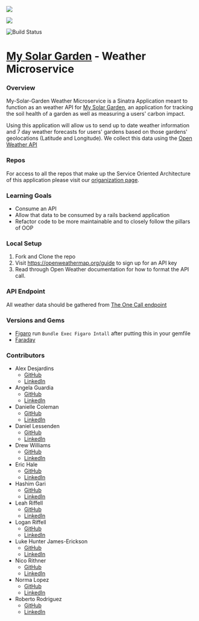 ![](https://img.shields.io/badge/Rails-5.2.4.3-informational?style=flat&logo=<LOGO_NAME>&logoColor=white&color=2bbc8a)    

![](https://img.shields.io/badge/Ruby-2.5.3-informational?style=flat&logo=<LOGO_NAME>&logoColor=white&color=2bbc8a)

![Build Status](https://travis-ci.com/My-Solar-Garden/weather_microservice.svg?branch=main)

# [My Solar Garden](https://solar-garden-fe.herokuapp.com/) - Weather Microservice

### Overview

My-Solar-Garden Weather Microservice is a Sinatra Application meant to function as an weather API for [My Solar Garden](https://solar-garden-fe.herokuapp.com/),  an application for tracking the soil health of a garden as well as measuring a users' carbon impact.

Using this application will allow us to send up to date weather information and 7 day weather forecasts for users' gardens based on those gardens' geolocations (Latitude and Longitude). We collect this data using the [Open Weather API](https://openweathermap.org/)

### Repos
For access to all the repos that make up the Service Oriented Architecture of this application please visit our [origanization page](https://github.com/My-Solar-Garden).


### Learning Goals

* Consume an API 
* Allow that data to be consumed by a rails backend application
* Refactor code to be more maintainable and to closely follow the pillars of OOP


### Local Setup

1. Fork and Clone the repo
2. Visit https://openweathermap.org/guide to sign up for an API key
3. Read through Open Weather documentation for how to format the API call.


### API Endpoint
 
 All weather data should be gathered from [The One Call endpoint](https://openweathermap.org/api/one-call-api)
 
### Versions and Gems
 * [Figaro](https://github.com/laserlemon/figaro) run `Bundle Exec Figaro Intall` after putting this in your gemfile
 * [Faraday](https://github.com/lostisland/faraday)
  
### Contributors

  * Alex Desjardins
    * [GitHub](https://github.com/moosehandlr)
    * [LinkedIn](https://www.linkedin.com/in/alex-desjardins-59297b8b/)
  * Angela Guardia
    * [GitHub](https://github.com/AngelaGuardia)
    * [LinkedIn](https://www.linkedin.com/in/angela-guardia/)
  * Danielle Coleman
    * [GitHub](https://github.com/dcoleman21)
    * [LinkedIn](https://www.linkedin.com/in/danielle-coleman-86ab3b13/)
  * Daniel Lessenden
    * [GitHub](https://github.com/D-Lessenden)
    * [LinkedIn](https://www.linkedin.com/in/lessenden/)
  * Drew Williams
    * [GitHub](https://github.com/drewwilliams5280)
    * [LinkedIn](https://www.linkedin.com/in/drewwilliams5280/)
  * Eric Hale
    * [GitHub](https://github.com/EHale64)
    * [LinkedIn](https://www.linkedin.com/in/eric-hale-656843155/)
  * Hashim Gari
    * [GitHub](https://github.com/hashmaster3k)
    * [LinkedIn](https://www.linkedin.com/in/hashim-gari/)
  * Leah Riffell
    * [GitHub](https://github.com/leahriffell)
    * [LinkedIn](https://www.linkedin.com/in/leah-riffell/)
  * Logan Riffell
    * [GitHub](https://github.com/lkriffell)
    * [LinkedIn](https://www.linkedin.com/in/logan-riffell/)
  * Luke Hunter James-Erickson
    * [GitHub](https://github.com/LHJE)
    * [LinkedIn](https://www.linkedin.com/in/luke-hunter-james-erickson-b65682143/)
  * Nico Rithner 
    * [GitHub](https://github.com/nicorithner)
    * [LinkedIn](https://www.linkedin.com/in/nicorithner/)
  * Norma Lopez 
    * [GitHub](https://github.com/IamNorma)
    * [LinkedIn](https://www.linkedin.com/in/norma-lopez/)
  * Roberto Rodriguez 
    * [GitHub](https://github.com/robertorodriguez12)
    * [LinkedIn](https://www.linkedin.com/in/roberto-j-rodriguez12/)
 
